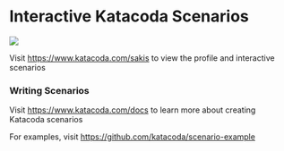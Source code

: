 # Interactive Katacoda Scenarios

[![](http://shields.katacoda.com/katacoda/sakis/count.svg)](https://www.katacoda.com/sakis "Get your profile on Katacoda.com")

Visit https://www.katacoda.com/sakis to view the profile and interactive scenarios

### Writing Scenarios
Visit https://www.katacoda.com/docs to learn more about creating Katacoda scenarios

For examples, visit https://github.com/katacoda/scenario-example
